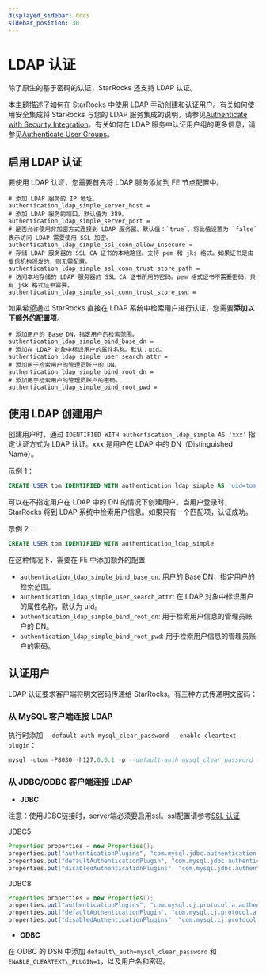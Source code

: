 ```yaml
---
displayed_sidebar: docs
sidebar_position: 30
---
```


# LDAP 认证

除了原生的基于密码的认证，StarRocks 还支持 LDAP 认证。

本主题描述了如何在 StarRocks 中使用 LDAP 手动创建和认证用户。有关如何使用安全集成将 StarRocks 与您的 LDAP 服务集成的说明，请参见[Authenticate with Security Integration](./security_integration.md)。有关如何在 LDAP 服务中认证用户组的更多信息，请参见[Authenticate User Groups](../group_provider.md)。

## 启用 LDAP 认证

要使用 LDAP 认证，您需要首先将 LDAP 服务添加到 FE 节点配置中。

```Properties
# 添加 LDAP 服务的 IP 地址。
authentication_ldap_simple_server_host =
# 添加 LDAP 服务的端口，默认值为 389。
authentication_ldap_simple_server_port =
# 是否允许使用非加密方式连接到 LDAP 服务器。默认值：`true`。将此值设置为 `false` 表示访问 LDAP 需要使用 SSL 加密。
authentication_ldap_simple_ssl_conn_allow_insecure = 
# 存储 LDAP 服务器的 SSL CA 证书的本地路径。支持 pem 和 jks 格式。如果证书是由受信机构颁发的，则无需配置。
authentication_ldap_simple_ssl_conn_trust_store_path = 
# 访问本地存储的 LDAP 服务器的 SSL CA 证书所用的密码。pem 格式证书不需要密码，只有 jsk 格式证书需要。
authentication_ldap_simple_ssl_conn_trust_store_pwd = 
```

如果希望通过 StarRocks 直接在 LDAP 系统中检索用户进行认证，您需要**添加以下额外的配置项**。

```Properties
# 添加用户的 Base DN，指定用户的检索范围。
authentication_ldap_simple_bind_base_dn =
# 添加在 LDAP 对象中标识用户的属性名称。默认：uid。
authentication_ldap_simple_user_search_attr =
# 添加用于检索用户的管理员账户的 DN。
authentication_ldap_simple_bind_root_dn =
# 添加用于检索用户的管理员账户的密码。
authentication_ldap_simple_bind_root_pwd =
```

## 使用 LDAP 创建用户

创建用户时，通过 `IDENTIFIED WITH authentication_ldap_simple AS 'xxx'` 指定认证方式为 LDAP 认证。xxx 是用户在 LDAP 中的 DN（Distinguished Name）。

示例 1：

```sql
CREATE USER tom IDENTIFIED WITH authentication_ldap_simple AS 'uid=tom,ou=company,dc=example,dc=com'
```

可以在不指定用户在 LDAP 中的 DN 的情况下创建用户。当用户登录时，StarRocks 将到 LDAP 系统中检索用户信息。如果只有一个匹配项，认证成功。

示例 2：

```sql
CREATE USER tom IDENTIFIED WITH authentication_ldap_simple
```

在这种情况下，需要在 FE 中添加额外的配置

- `authentication_ldap_simple_bind_base_dn`: 用户的 Base DN，指定用户的检索范围。
- `authentication_ldap_simple_user_search_attr`: 在 LDAP 对象中标识用户的属性名称，默认为 uid。
- `authentication_ldap_simple_bind_root_dn`: 用于检索用户信息的管理员账户的 DN。
- `authentication_ldap_simple_bind_root_pwd`: 用于检索用户信息的管理员账户的密码。

## 认证用户

LDAP 认证要求客户端将明文密码传递给 StarRocks。有三种方式传递明文密码：

### 从 MySQL 客户端连接 LDAP

执行时添加 `--default-auth mysql_clear_password --enable-cleartext-plugin`：

```sql
mysql -utom -P8030 -h127.0.0.1 -p --default-auth mysql_clear_password --enable-cleartext-plugin
```

### 从 JDBC/ODBC 客户端连接 LDAP

- **JDBC**

注意：使用JDBC链接时，server端必须要启用ssl。ssl配置请参考[SSL 认证](../ssl_authentication.md)

JDBC5

```java
Properties properties = new Properties();
properties.put("authenticationPlugins", "com.mysql.jdbc.authentication.MysqlClearPasswordPlugin");
properties.put("defaultAuthenticationPlugin", "com.mysql.jdbc.authentication.MysqlClearPasswordPlugin");
properties.put("disabledAuthenticationPlugins", "com.mysql.jdbc.authentication.MysqlNativePasswordPlugin");
```

JDBC8

```java
Properties properties = new Properties();
properties.put("authenticationPlugins", "com.mysql.cj.protocol.a.authentication.MysqlClearPasswordPlugin");
properties.put("defaultAuthenticationPlugin", "com.mysql.cj.protocol.a.authentication.MysqlClearPasswordPlugin");
properties.put("disabledAuthenticationPlugins", "com.mysql.cj.protocol.a.authentication.MysqlNativePasswordPlugin");
```

- **ODBC**

在 ODBC 的 DSN 中添加 `default\_auth=mysql_clear_password` 和 `ENABLE_CLEARTEXT\_PLUGIN=1`，以及用户名和密码。